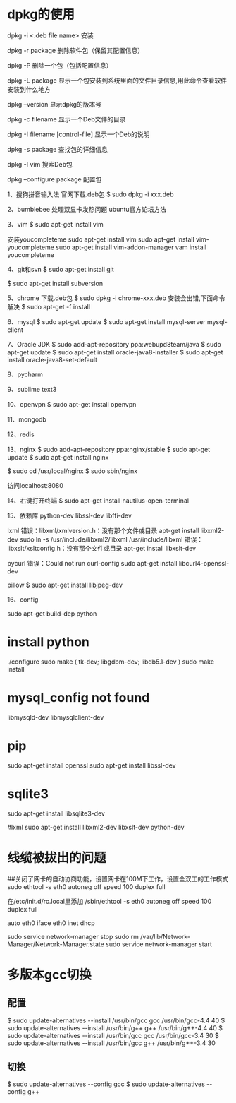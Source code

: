 dpkg的使用
=========

dpkg -i <.deb file name>  安装

dpkg -r package  删除软件包（保留其配置信息）

dpkg -P  删除一个包（包括配置信息）

dpkg -L package  显示一个包安装到系统里面的文件目录信息,用此命令查看软件安装到什么地方

dpkg –version  显示dpkg的版本号

dpkg -c filename  显示一个Deb文件的目录

dpkg -I filename [control-file]  显示一个Deb的说明

dpkg -s package  查找包的详细信息

dpkg -I vim  搜索Deb包

dpkg –configure package     配置包


1、搜狗拼音输入法
官网下载.deb包
$ sudo dpkg -i xxx.deb

2、bumblebee
处理双显卡发热问题
ubuntu官方论坛方法

3、vim
$ sudo apt-get install vim

安装youcompleteme
sudo apt-get install vim
sudo apt-get install vim-youcompleteme
sudo apt-get install vim-addon-manager
vam install youcompleteme

4、git和svn
$ sudo apt-get install git

$ sudo apt-get install subversion

5、chrome
下载.deb包
$ sudo dpkg -i chrome-xxx.deb
安装会出错,下面命令解决
$ sudo apt-get -f install

6、mysql
$ sudo apt-get update
$ sudo apt-get install mysql-server mysql-client

7、Oracle JDK
$ sudo add-apt-repository ppa:webupd8team/java
$ sudo apt-get update
$ sudo apt-get install oracle-java8-installer
$ sudo apt-get install oracle-java8-set-default

8、pycharm

9、sublime text3

10、openvpn
$ sudo apt-get install openvpn

11、mongodb


12、redis


13、nginx
$ sudo add-apt-repository ppa:nginx/stable
$ sudo apt-get update
$ sudo apt-get install nginx

$ sudo cd /usr/local/nginx
$ sudo sbin/nginx

访问localhost:8080

14、右键打开终端
$ sudo apt-get install nautilus-open-terminal


15、依赖库
python-dev
libssl-dev
libffi-dev

lxml
错误：libxml/xmlversion.h：没有那个文件或目录
apt-get install libxml2-dev
sudo ln -s /usr/include/libxml2/libxml   /usr/include/libxml
错误：libxslt/xsltconfig.h：没有那个文件或目录
apt-get install libxslt-dev

pycurl
错误：Could not run curl-config
sudo apt-get install libcurl4-openssl-dev

pillow
$ sudo apt-get install libjpeg-dev

16、config

sudo apt-get build-dep python

# install python
./configure
sudo make
(
tk-dev; libgdbm-dev; libdb5.1-dev 
)
sudo make install

# mysql_config not found
libmysqld-dev
libmysqlclient-dev

# pip
sudo apt-get install openssl
sudo apt-get install libssl-dev

# sqlite3
sudo apt-get install libsqlite3-dev

#lxml
sudo apt-get install libxml2-dev libxslt-dev python-dev

# 线缆被拔出的问题
##关闭了网卡的自动协商功能，设置网卡在100M下工作，设置全双工的工作模式
sudo ethtool -s eth0 autoneg off speed 100 duplex full

在/etc/init.d/rc.local里添加
/sbin/ethtool -s eth0 autoneg off speed 100 duplex full

auto eth0
iface eth0 inet dhcp

sudo service network-manager stop
sudo rm /var/lib/Network-Manager/Network-Manager.state
sudo service network-manager start

# 多版本gcc切换
## 配置
$ sudo update-alternatives --install /usr/bin/gcc gcc /usr/bin/gcc-4.4 40
$ sudo update-alternatives --install /usr/bin/g++ g++ /usr/bin/g++-4.4 40
$ sudo update-alternatives --install /usr/bin/gcc gcc /usr/bin/gcc-3.4 30
$ sudo update-alternatives --install /usr/bin/gcc g++ /usr/bin/g++-3.4 30
## 切换
$ sudo update-alternatives --config gcc
$ sudo update-alternatives --config g++

